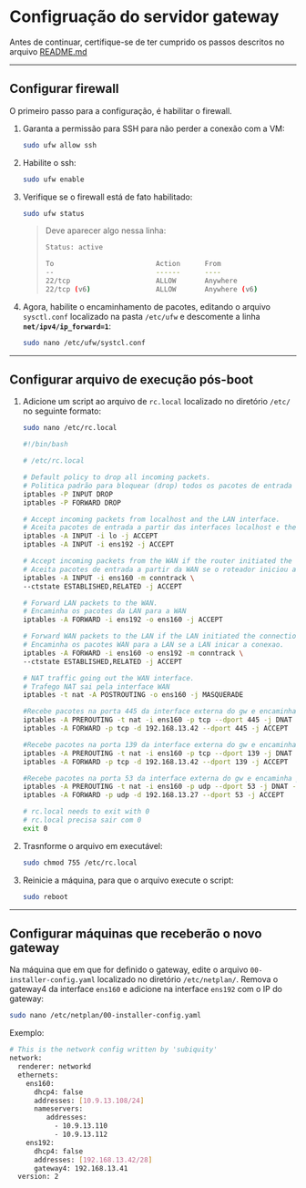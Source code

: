 # Configruação do servidor gateway

Antes de continuar, certifique-se de ter cumprido os passos descritos no arquivo [README.md](https://github.com/eduardor0cha/projeto-final-inre/blob/main/README.md)

---

## Configurar firewall

O primeiro passo para a configuração, é habilitar o firewall.

1. Garanta a permissão para SSH para não perder a conexão com a VM:

   ```bash
   sudo ufw allow ssh

   ```

2. Habilite o ssh:

   ```bash
   sudo ufw enable
   ```

3. Verifique se o firewall está de fato habilitado:

   ```bash
   sudo ufw status
   ```

   > Deve aparecer algo nessa linha:
   >
   > ```bash
   > Status: active
   >
   > To                         Action      From
   > --                         ------      ----
   > 22/tcp                     ALLOW       Anywhere
   > 22/tcp (v6)                ALLOW       Anywhere (v6)
   > ```

4. Agora, habilite o encaminhamento de pacotes, editando o arquivo `sysctl.conf` localizado na pasta `/etc/ufw` e descomente a linha **`net/ipv4/ip_forward=1`**:

   ```bash
   sudo nano /etc/ufw/systcl.conf
   ```

---

## Configurar arquivo de execução pós-boot

1. Adicione um script ao arquivo de `rc.local` localizado no diretório `/etc/` no seguinte formato:

   ```bash
   sudo nano /etc/rc.local
   ```

   ```bash
   #!/bin/bash

   # /etc/rc.local

   # Default policy to drop all incoming packets.
   # Politica padrão para bloquear (drop) todos os pacotes de entrada
   iptables -P INPUT DROP
   iptables -P FORWARD DROP

   # Accept incoming packets from localhost and the LAN interface.
   # Aceita pacotes de entrada a partir das interfaces localhost e the LAN.
   iptables -A INPUT -i lo -j ACCEPT
   iptables -A INPUT -i ens192 -j ACCEPT

   # Accept incoming packets from the WAN if the router initiated the connection.
   # Aceita pacotes de entrada a partir da WAN se o roteador iniciou a conexao
   iptables -A INPUT -i ens160 -m conntrack \
   --ctstate ESTABLISHED,RELATED -j ACCEPT

   # Forward LAN packets to the WAN.
   # Encaminha os pacotes da LAN para a WAN
   iptables -A FORWARD -i ens192 -o ens160 -j ACCEPT

   # Forward WAN packets to the LAN if the LAN initiated the connection.
   # Encaminha os pacotes WAN para a LAN se a LAN inicar a conexao.
   iptables -A FORWARD -i ens160 -o ens192 -m conntrack \
   --ctstate ESTABLISHED,RELATED -j ACCEPT

   # NAT traffic going out the WAN interface.
   # Trafego NAT sai pela interface WAN
   iptables -t nat -A POSTROUTING -o ens160 -j MASQUERADE

   #Recebe pacotes na porta 445 da interface externa do gw e encaminha para o servidor interno na porta 445
   iptables -A PREROUTING -t nat -i ens160 -p tcp --dport 445 -j DNAT --to 192.168.13.42:445
   iptables -A FORWARD -p tcp -d 192.168.13.42 --dport 445 -j ACCEPT

   #Recebe pacotes na porta 139 da interface externa do gw e encaminha para o servidor interno na porta 139
   iptables -A PREROUTING -t nat -i ens160 -p tcp --dport 139 -j DNAT --to 192.168.13.42:139
   iptables -A FORWARD -p tcp -d 192.168.13.42 --dport 139 -j ACCEPT

   #Recebe pacotes na porta 53 da interface externa do gw e encaminha para o servidor DNS Master interno na porta 53
   iptables -A PREROUTING -t nat -i ens160 -p udp --dport 53 -j DNAT --to 192.168.13.27:53
   iptables -A FORWARD -p udp -d 192.168.13.27 --dport 53 -j ACCEPT

   # rc.local needs to exit with 0
   # rc.local precisa sair com 0
   exit 0
   ```

2. Trasnforme o arquivo em executável:

   ```bash
   sudo chmod 755 /etc/rc.local
   ```

3. Reinicie a máquina, para que o arquivo execute o script:

   ```bash
   sudo reboot
   ```

---

## Configurar máquinas que receberão o novo gateway

Na máquina que em que for definido o gateway, edite o arquivo `00-installer-config.yaml` localizado no diretório `/etc/netplan/`. Remova o gateway4 da interface `ens160` e adicione na interface `ens192` com o IP do gateway:

```bash
sudo nano /etc/netplan/00-installer-config.yaml
```

Exemplo:

```bash
# This is the network config written by 'subiquity'
network:
  renderer: networkd
  ethernets:
    ens160:
      dhcp4: false
      addresses: [10.9.13.108/24]
      nameservers:
         addresses:
           - 10.9.13.110
           - 10.9.13.112
    ens192:
      dhcp4: false
      addresses: [192.168.13.42/28]
      gateway4: 192.168.13.41
  version: 2
```
